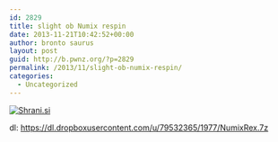 ```yaml
---
id: 2829
title: slight ob Numix respin
date: 2013-11-21T10:42:52+00:00
author: bronto saurus
layout: post
guid: http://b.pwnz.org/?p=2829
permalink: /2013/11/slight-ob-numix-respin/
categories:
  - Uncategorized
---
```

[<img src="http://shrani.si/t/2q/8K/3EWsnz32/2013-11-2113850267521920.jpg" style="border: 0px;" alt="Shrani.si" />](http://shrani.si/f/2q/8K/3EWsnz32/2013-11-2113850267521920.png)

dl: <https://dl.dropboxusercontent.com/u/79532365/1977/NumixRex.7z>